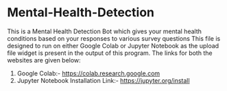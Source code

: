 # Mental-Health-Detection
This is a Mental Health Detection Bot which gives your mental health conditions based on your responses to various survey questions
This file is designed to run on either Google Colab or Jupyter Notebook as the upload file widget is present in the output of this program.
The links for both the websites are given below:
1) Google Colab:- https://colab.research.google.com
2) Jupyter Notebook Installation Link:- https://jupyter.org/install
